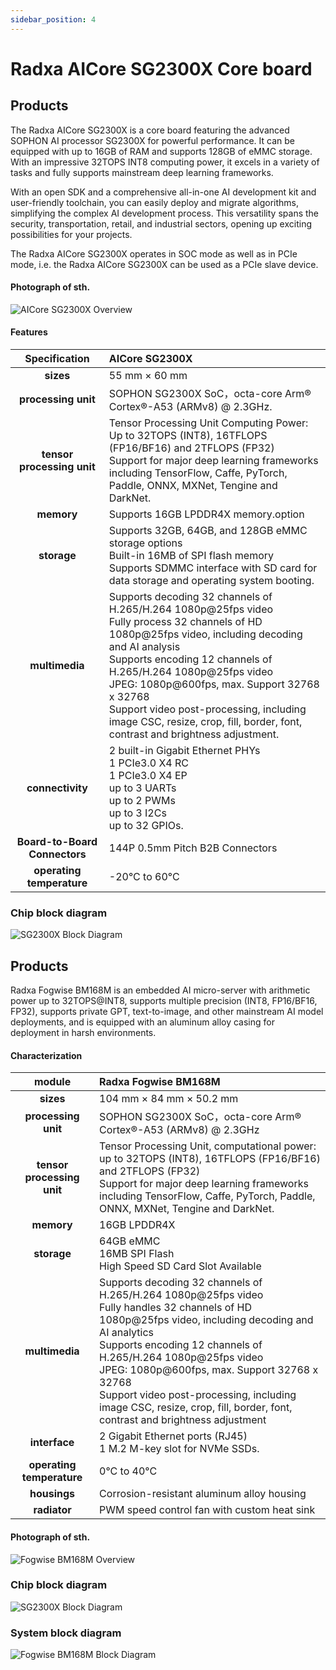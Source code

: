 ```yaml
---
sidebar_position: 4
---
```


# Radxa AICore SG2300X Core board

<Tabs queryString="target">
  <TabItem value="AICore SG2300X" label="Radxa AICore SG2300X Core board">

## Products

The Radxa AICore SG2300X is a core board featuring the advanced SOPHON AI processor SG2300X for powerful performance. It can be equipped with up to 16GB of RAM and supports 128GB of eMMC storage. With an impressive 32TOPS INT8 computing power, it excels in a variety of tasks and fully supports mainstream deep learning frameworks.

With an open SDK and a comprehensive all-in-one AI development kit and user-friendly toolchain, you can easily deploy and migrate algorithms, simplifying the complex AI development process. This versatility spans the security, transportation, retail, and industrial sectors, opening up exciting possibilities for your projects.

The Radxa AICore SG2300X operates in SOC mode as well as in PCIe mode, i.e. the Radxa AICore SG2300X can be used as a PCIe slave device.

#### Photograph of sth.

![AICore SG2300X Overview](/img/aicore-sg2300x/mark_aicore_sg2300x.webp)

#### Features

|  Specification   | AICore SG2300X                                                                                                                                                                                                                                                                        |
| :--------------: | :------------------------------------------------------------------------------------------------------------------------------------------------------------------------------------------------------------------------------------------------------------------------------------ |
|     **sizes**     | 55 mm × 60 mm                                                                                                                                                                                                                                                                         |
|    **processing unit**    | SOPHON SG2300X SoC，octa-core Arm® Cortex®-A53 (ARMv8) @ 2.3GHz.                                                                                                                                                                                                                         |
| **tensor processing unit** | Tensor Processing Unit Computing Power: Up to 32TOPS (INT8), 16TFLOPS (FP16/BF16) and 2TFLOPS (FP32)<br/>Support for major deep learning frameworks including TensorFlow, Caffe, PyTorch, Paddle, ONNX, MXNet, Tengine and DarkNet.                                                                                                     |
|     **memory**     | Supports 16GB LPDDR4X memory.option                                                                                                                                                                                                                                                             |
|     **storage**     | Supports 32GB, 64GB, and 128GB eMMC storage options<br/>Built-in 16MB of SPI flash memory<br/>Supports SDMMC interface with SD card for data storage and operating system booting.                                                                                                                                                              |
|    **multimedia**    | Supports decoding 32 channels of H.265/H.264 1080p@25fps video <br/>Fully process 32 channels of HD 1080p@25fps video, including decoding and AI analysis<br/> Supports encoding 12 channels of H.265/H.264 1080p@25fps video<br/>JPEG: 1080p@600fps, max. Support 32768 x 32768 <br/>Support video post-processing, including image CSC, resize, crop, fill, border, font, contrast and brightness adjustment. |
|    **connectivity**    | 2 built-in Gigabit Ethernet PHYs <br/> 1 PCIe3.0 X4 RC <br/> 1 PCIe3.0 X4 EP <br/> up to 3 UARTs <br/> up to 2 PWMs <br/> up to 3 I2Cs <br/> up to 32 GPIOs.                                                                                                                                        |
| **Board-to-Board Connectors** | 144P 0.5mm Pitch B2B Connectors                                                                                                                                                                                                                                                            |
|   **operating temperature**   | -20°C to 60°C                                                                                                                                                                                                                                                                         |

### Chip block diagram

![SG2300X Block Diagram](/img/aicore-sg2300x/sg2300x-block-diagram.webp)

</TabItem>

<TabItem value="Radxa Fogwise BM168M" label="Radxa Fogwise BM168M">

## Products

Radxa Fogwise BM168M is an embedded AI micro-server with arithmetic power up to 32TOPS@INT8, supports multiple precision (INT8, FP16/BF16, FP32), supports private GPT, text-to-image, and other mainstream AI model deployments, and is equipped with an aluminum alloy casing for deployment in harsh environments.

#### Characterization

|       module       | Radxa Fogwise BM168M                                                                                                                                                                                                                                                              |
| :--------------: | :-------------------------------------------------------------------------------------------------------------------------------------------------------------------------------------------------------------------------------------------------------------------------------- |
|     **sizes**     | 104 mm × 84 mm × 50.2 mm                                                                                                                                                                                                                                                          |
|    **processing unit**    | SOPHON SG2300X SoC，octa-core Arm® Cortex®-A53 (ARMv8) @ 2.3GHz                                                                                                                                                                                                                      |
| **tensor processing unit** | Tensor Processing Unit, computational power: up to 32TOPS (INT8), 16TFLOPS (FP16/BF16) and 2TFLOPS (FP32)<br/>Support for major deep learning frameworks including TensorFlow, Caffe, PyTorch, Paddle, ONNX, MXNet, Tengine and DarkNet.                                                                                               |
|     **memory**     | 16GB LPDDR4X                                                                                                                                                                                                                                                                      |
|     **storage**     | 64GB eMMC<br/>16MB SPI Flash<br/>High Speed SD Card Slot Available                                                                                                                                                                                                                                |
|    **multimedia**    | Supports decoding 32 channels of H.265/H.264 1080p@25fps video<br/>Fully handles 32 channels of HD 1080p@25fps video, including decoding and AI analytics<br/>Supports encoding 12 channels of H.265/H.264 1080p@25fps video <br/>JPEG: 1080p@600fps, max. Support 32768 x 32768<br/>Support video post-processing, including image CSC, resize, crop, fill, border, font, contrast and brightness adjustment |
|     **interface**     | 2 Gigabit Ethernet ports (RJ45)<br/>1 M.2 M-key slot for NVMe SSDs.                                                                                                                                                                                                                        |
|   **operating temperature**   | 0°C to 40°C                                                                                                                                                                                                                                                                       |
|     **housings**     | Corrosion-resistant aluminum alloy housing                                                                                                                                                                                                                                                                |
|     **radiator**     | PWM speed control fan with custom heat sink                                                                                                                                                                                                                                                   |

#### Photograph of sth.

![Fogwise BM168M Overview](/img/bm168m/radxa_fogwise_bm168m.webp)

### Chip block diagram

![SG2300X Block Diagram](/img/aicore-sg2300x/sg2300x-block-diagram.webp)

### System block diagram

![Fogwise BM168M Block Diagram](/img/bm168m/bm168m-block-diagram.webp)

</TabItem>

</Tabs>
